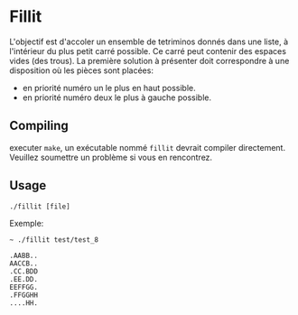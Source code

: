 # Fillit

L'objectif est d'accoler un ensemble de tetriminos donnés dans une liste, à l'intérieur du plus petit carré possible. Ce carré peut contenir des espaces vides (des trous). La première solution à présenter doit correspondre à une disposition où les pièces sont placées:
* en priorité numéro un le plus en haut possible.
* en priorité numéro deux le plus à gauche possible. 

## Compiling

executer `make`, un exécutable nommé `fillit` devrait compiler directement. Veuillez soumettre un problème si vous en rencontrez.

## Usage

`./fillit [file]`

Exemple:

```
~ ./fillit test/test_8

.AABB..
AACCB..
.CC.BDD
.EE.DD.
EEFFGG.
.FFGGHH
....HH.
```
